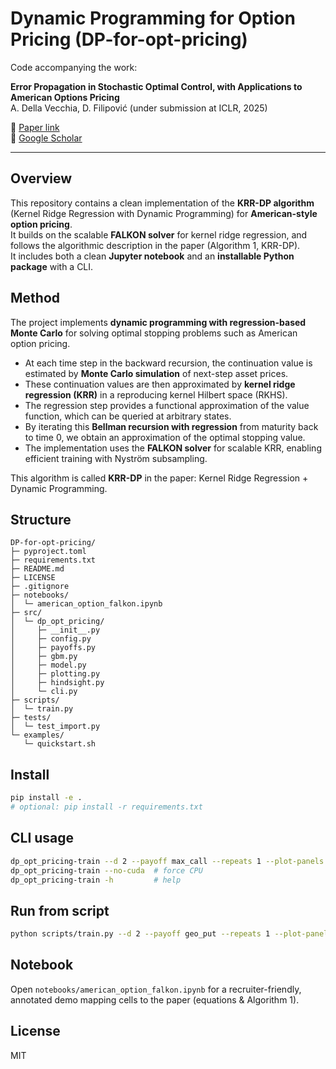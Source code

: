 
# Dynamic Programming for Option Pricing (DP-for-opt-pricing)

Code accompanying the work:

**Error Propagation in Stochastic Optimal Control, with Applications to American Options Pricing**  
A. Della Vecchia, D. Filipović (under submission at ICLR, 2025)

📄 [Paper link](https://arxiv.org/abs/2509.20239)  
🔗 [Google Scholar](https://scholar.google.it/citations?view_op=view_citation&hl=it&user=aaeUheEAAAAJ&citation_for_view=aaeUheEAAAAJ:zYLM7Y9cAGgC)

---

## Overview
This repository contains a clean implementation of the **KRR-DP algorithm** (Kernel Ridge Regression with Dynamic Programming) for **American-style option pricing**.  
It builds on the scalable **FALKON solver** for kernel ridge regression, and follows the algorithmic description in the paper (Algorithm 1, KRR-DP).  
It includes both a clean **Jupyter notebook** and an **installable Python package** with a CLI.


## Method

The project implements **dynamic programming with regression-based Monte Carlo** for solving optimal stopping problems such as American option pricing.

- At each time step in the backward recursion, the continuation value is estimated by **Monte Carlo simulation** of next-step asset prices.
- These continuation values are then approximated by **kernel ridge regression (KRR)** in a reproducing kernel Hilbert space (RKHS).
- The regression step provides a functional approximation of the value function, which can be queried at arbitrary states.
- By iterating this **Bellman recursion with regression** from maturity back to time 0, we obtain an approximation of the optimal stopping value.
- The implementation uses the **FALKON solver** for scalable KRR, enabling efficient training with Nyström subsampling.

This algorithm is called **KRR-DP** in the paper: Kernel Ridge Regression + Dynamic Programming.

## Structure
```
DP-for-opt-pricing/
├─ pyproject.toml
├─ requirements.txt
├─ README.md
├─ LICENSE
├─ .gitignore
├─ notebooks/
│  └─ american_option_falkon.ipynb
├─ src/
│  └─ dp_opt_pricing/
│     ├─ __init__.py
│     ├─ config.py
│     ├─ payoffs.py
│     ├─ gbm.py
│     ├─ model.py
│     ├─ plotting.py
│     ├─ hindsight.py
│     └─ cli.py
├─ scripts/
│  └─ train.py
├─ tests/
│  └─ test_import.py
└─ examples/
   └─ quickstart.sh
```

## Install
```bash
pip install -e .
# optional: pip install -r requirements.txt
```

## CLI usage
```bash
dp_opt_pricing-train --d 2 --payoff max_call --repeats 1 --plot-panels
dp_opt_pricing-train --no-cuda  # force CPU
dp_opt_pricing-train -h         # help
```

## Run from script
```bash
python scripts/train.py --d 2 --payoff geo_put --repeats 1 --plot-panels
```

## Notebook
Open `notebooks/american_option_falkon.ipynb` for a recruiter-friendly, annotated demo mapping cells to the paper (equations & Algorithm 1).

## License
MIT
